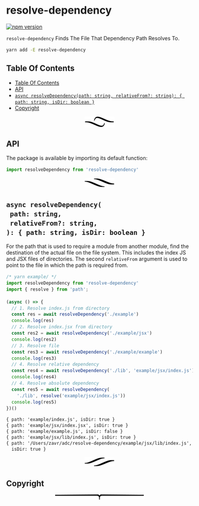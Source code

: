 # resolve-dependency

[![npm version](https://badge.fury.io/js/resolve-dependency.svg)](https://npmjs.org/package/resolve-dependency)

`resolve-dependency` Finds The File That Dependency Path Resolves To.

```sh
yarn add -E resolve-dependency
```

## Table Of Contents

- [Table Of Contents](#table-of-contents)
- [API](#api)
- [`async resolveDependency(path: string, relativeFrom?: string): { path: string, isDir: boolean }`](#async-resolvedependencypath-stringrelativefrom-string--path-string-isdir-boolean-)
- [Copyright](#copyright)

<p align="center"><a href="#table-of-contents"><img src=".documentary/section-breaks/0.svg?sanitize=true"></a></p>

## API

The package is available by importing its default function:

```js
import resolveDependency from 'resolve-dependency'
```

<p align="center"><a href="#table-of-contents"><img src=".documentary/section-breaks/1.svg?sanitize=true"></a></p>

## `async resolveDependency(`<br/>&nbsp;&nbsp;`path: string,`<br/>&nbsp;&nbsp;`relativeFrom?: string,`<br/>`): { path: string, isDir: boolean }`

For the path that is used to require a module from another module, find the destination of the actual file on the file system. This includes the index JS and JSX files of directories. The second `relativeFrom` argument is used to point to the file in which the path is required from.

```js
/* yarn example/ */
import resolveDependency from 'resolve-dependency'
import { resolve } from 'path';

(async () => {
  // 1. Resolve index.js from directory
  const res = await resolveDependency('./example')
  console.log(res)
  // 2. Resolve index.jsx from directory
  const res2 = await resolveDependency('./example/jsx')
  console.log(res2)
  // 3. Resolve file
  const res3 = await resolveDependency('./example/example')
  console.log(res3)
  // 4. Resolve relative dependency
  const res4 = await resolveDependency('./lib', 'example/jsx/index.js')
  console.log(res4)
  // 4. Resolve absolute dependency
  const res5 = await resolveDependency(
    './lib', resolve('example/jsx/index.js'))
  console.log(res5)
})()
```
```
{ path: 'example/index.js', isDir: true }
{ path: 'example/jsx/index.jsx', isDir: true }
{ path: 'example/example.js', isDir: false }
{ path: 'example/jsx/lib/index.js', isDir: true }
{ path: '/Users/zavr/adc/resolve-dependency/example/jsx/lib/index.js',
  isDir: true }
```

<p align="center"><a href="#table-of-contents"><img src=".documentary/section-breaks/2.svg?sanitize=true"></a></p>

## Copyright

<Footer />

<p align="center"><a href="#table-of-contents"><img src=".documentary/section-breaks/-1.svg?sanitize=true"></a></p>